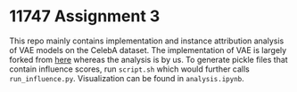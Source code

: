 # 11747 Assignment 3
This repo mainly contains implementation and instance attribution analysis of VAE models on the CelebA dataset. The implementation of VAE is largely forked from [here](https://github.com/AntixK/PyTorch-VAE) whereas the analysis is by us. To generate pickle files that contain influence scores, run `script.sh` which would further calls `run_influence.py`. Visualization can be found in `analysis.ipynb`.
